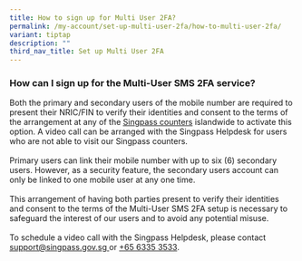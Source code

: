 ```yaml
---
title: How to sign up for Multi User 2FA?
permalink: /my-account/set-up-multi-user-2fa/how-to-multi-user-2fa/
variant: tiptap
description: ""
third_nav_title: Set up Multi User 2FA
---
```

<h3>How can I sign up for the Multi-User SMS 2FA service?</h3>
<p>Both the primary and secondary users of the mobile number are required
to present their NRIC/FIN to verify their identities and consent to the
terms of the arrangement at any of the <a href="http://go.gov.sg/singpass-counters" rel="noopener" target="_blank"><u>Singpass counters</u></a> islandwide
to activate this option. A video call can be arranged with the Singpass
Helpdesk for users who are not able to visit our Singpass counters.
<br>
<br>Primary users can link their mobile number with up to six (6) secondary
users. However, as a security feature, the secondary users account can
only be linked to one mobile user at any one time.
<br>
<br>This arrangement of having both parties present to verify their identities
and consent to the terms of the Multi-User SMS 2FA setup is necessary to
safeguard the interest of our users and to avoid any potential misuse.
<br>
<br>To schedule a video call with the Singpass Helpdesk, please contact
<a href="http://go.gov.sg/singpass-counters" rel="noopener noreferrer nofollow" target="_blank"><u>support@singpass.gov.sg</u> 
</a>or <a href="tel:+6563353533" rel="noopener noreferrer nofollow" target="_blank">+65 6335 3533</a>.</p>
